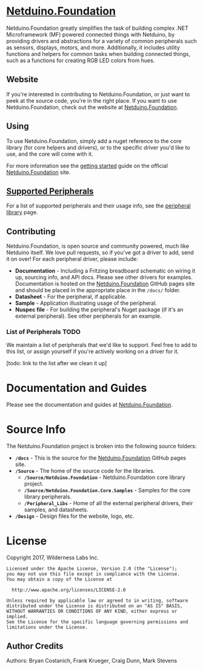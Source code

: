 # [Netduino.Foundation](http://Netduino.Foundation)

Netduino.Foundation greatly simplifies the task of building complex .NET Microframework (MF) powered connected things with Netduino, by providing drivers and abstractions for a variety of common peripherals such as sensors, displays, motors, and more. Additionally, it includes utility functions and helpers for common tasks when building connected things, such as a functions for creating RGB LED colors from hues.

## Website

If you're interested in contributing to Netduino.Foundation, or just want to peek at the source code, you're in the right place. If you want to use Netduino.Foundation, check out the website at [Netduino.Foundation](http://Netduino.Foundation).

## Using

To use Netduino.Foundation, simply add a nuget reference to the core library (for core helpers and drivers), or to the specific driver you'd like to use, and the core will come with it.

For more information see the [getting started](http://Netduino.Foundation/Getting_Started) guide on the official [Netduino.Foundation](http://Netduino.Foundation) site.


## [Supported Peripherals](http://Netduino.Foundation/Library)

For a list of supported peripherals and their usage info, see the [peripheral library](http://Netduino.Foundation/Library) page.

## Contributing

Netduino.Foundation, is open source and community powered, much like Netduino itself. We love pull requests, so if you've got a driver to add, send it on over! For each peripheral driver, please include:

 * **Documentation** - Including a Fritzing breadboard schematic on wiring it up, sourcing info, and API docs. Please see other drivers for examples. Documentation is hosted on the [Netduino.Foundation](http://Netduino.Foundation) GitHub pages site and should be placed in the appropriate place in the `/docs/` folder.
 * **Datasheet** - For the peripheral, if applicable.
 * **Sample** - Application illustrating usage of the peripheral.
 * **Nuspec file** - For building the peripheral's Nuget package (if it's an external peripheral). See other peripherals for an example.

### List of Peripherals TODO

We maintain a list of peripherals that we'd like to support. Feel free to add to this list, or assign yourself if you're actively working on a driver for it.

[todo: link to the list after we clean it up]

# Documentation and Guides

Please see the documentation and guides at [Netduino.Foundation](http://netduino.foundation).

# Source Info

The Netduino.Foundation project is broken into the following source folders:

* **`/docs`** - This is the source for the [Netduino.Foundation](http://Netduino.Foundation) GitHub pages site.
* **`/Source`** - The home of the source code for the libraries.
  * **`/Source/Netduino.Foundation`** - Netduino.Foundation core library project.
  * **`/Source/Netduino.Foundation.Core.Samples`** - Samples for the core library peripherals.
  * **`/Peripheral_Libs`** - Home of all the external peripheral drivers, their samples, and datasheets.
* **`/Design`** - Design files for the website, logo, etc.

# License
Copyright 2017, Wilderness Labs Inc.
    
    Licensed under the Apache License, Version 2.0 (the "License");
    you may not use this file except in compliance with the License.
    You may obtain a copy of the License at
    
      http://www.apache.org/licenses/LICENSE-2.0
    
    Unless required by applicable law or agreed to in writing, software
    distributed under the License is distributed on an "AS IS" BASIS,
    WITHOUT WARRANTIES OR CONDITIONS OF ANY KIND, either express or implied.
    See the License for the specific language governing permissions and
    limitations under the License.
 
## Author Credits

Authors: Bryan Costanich, Frank Krueger, Craig Dunn, Mark Stevens

